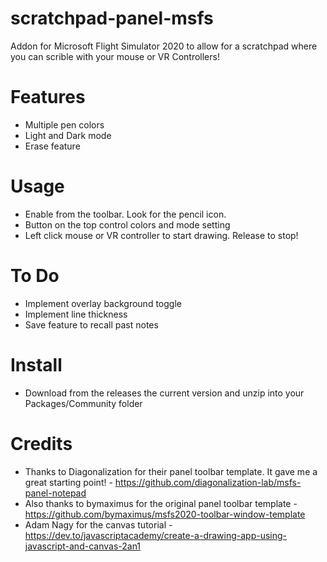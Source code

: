 # scratchpad-panel-msfs
Addon for Microsoft Flight Simulator 2020 to allow for a scratchpad where you can scrible with your mouse or VR Controllers!

# Features
- Multiple pen colors
- Light and Dark mode
- Erase feature

# Usage
- Enable from the toolbar.   Look for the pencil icon.
- Button on the top control colors and mode setting
- Left click mouse or VR controller to start drawing.   Release to stop!

# To Do
- Implement overlay background toggle
- Implement line thickness
- Save feature to recall past notes

# Install
- Download from the releases the current version and unzip into your Packages/Community folder

# Credits
- Thanks to Diagonalization for their panel toolbar template.   It gave me a great starting point! - https://github.com/diagonalization-lab/msfs-panel-notepad
- Also thanks to bymaximus for the original panel toolbar template - https://github.com/bymaximus/msfs2020-toolbar-window-template
- Adam Nagy for the canvas tutorial - https://dev.to/javascriptacademy/create-a-drawing-app-using-javascript-and-canvas-2an1
